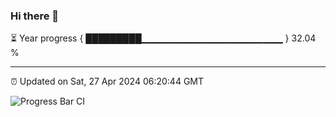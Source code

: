 ### Hi there 👋

⏳ Year progress { █████████▁▁▁▁▁▁▁▁▁▁▁▁▁▁▁▁▁▁▁▁▁ } 32.04 %

---

⏰ Updated on Sat, 27 Apr 2024 06:20:44 GMT

![Progress Bar CI](https://github.com/liununu/liununu/workflows/Progress%20Bar%20CI/badge.svg)
